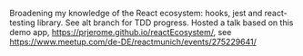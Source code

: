 Broadening my knowledge of the React ecosystem: hooks, jest and react-testing library. See alt branch for TDD progress. Hosted a talk based on this demo app, https://prjerome.github.io/reactEcosystem/, see https://www.meetup.com/de-DE/reactmunich/events/275229641/
